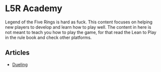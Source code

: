 # L5R Academy

Legend of the Five Rings is hard as fuck. This content focuses on helping new players to develop and learn how to play well.
The content in here is not meant to teach you how to play the game, for that read the Lean to Play in the rule book and check other platforms.

## Articles

- [Dueling](https://github.com/lsocrate/l5r-academy/blob/main/articles/dueling.md)
